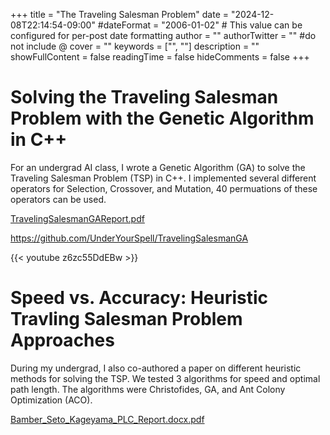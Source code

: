 +++
title = "The Traveling Salesman Problem"
date = "2024-12-08T22:14:54-09:00"
#dateFormat = "2006-01-02" # This value can be configured for per-post date formatting
author = ""
authorTwitter = "" #do not include @
cover = ""
keywords = ["", ""]
description = ""
showFullContent = false
readingTime = false
hideComments = false
+++

# Solving the Traveling Salesman Problem with the Genetic Algorithm in C++

For an undergrad AI class, I wrote a Genetic Algorithm (GA) to solve the Traveling Salesman Problem (TSP) in C++. I implemented several different operators for Selection, Crossover, and Mutation, 40 permuations of these operators can be used. 

[TravelingSalesmanGAReport.pdf](/projects/TravelingSalesmanGAReport.pdf)

https://github.com/UnderYourSpell/TravelingSalesmanGA

{{< youtube z6zc55DdEBw >}}


# Speed vs. Accuracy: Heuristic Travling Salesman Problem Approaches

During my undergrad, I also co-authored a paper on different heuristic methods for solving the TSP. We tested 3 algorithms for speed and optimal path length. The algorithms were Christofides, GA, and Ant Colony Optimization (ACO). 

[Bamber_Seto_Kageyama_PLC_Report.docx.pdf](/projects/Bamber_Seto_Kageyama_PLC_Report.docx.pdf)